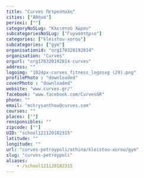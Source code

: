 ```yaml
---
title: "Curves Πετρούπολη"
cities: ["Αθήνα"]
perioxi: [""]
categoryNoSLug: "Κλειστού Χώρου"
subcategoriesNoSLug: ["Γυμναστήριο"]
categories: ["kleistou-xorou"]
subcategories: ["gym"]
organisationid: "org170320192014"
organisation: "Curves"
orgurl: "org170320192014-curves"
address: ""
logoimg: "1024px-curves_fitness_logosvg (29).png"
profilePhoto : "downloaded"
coverPhoto : "downloaded"
website: "www.curves.gr/"
facebook: "www.facebook.com/CurvesGR"
phone: ""
email: "mchrysanthou@curves.com"
courses: ""
places: [""]
rensponsibles: ""
zipcode: [""]
UID: "school121120182315"
latitude: ""
longitude: ""
url: "curves-petroypoli/athina/kleistou-xorou/gym"
slug: "curves-petroypoli"
aliases:
    - /school121120182315
---
```





